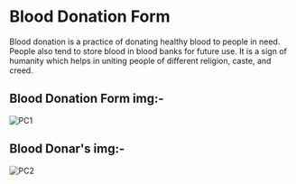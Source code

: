 # Blood Donation Form
Blood donation is a practice of donating healthy blood to people in need. People also tend to store blood in blood banks for future use. It is a sign of humanity which helps in uniting people of different religion, caste, and creed.






## Blood Donation Form img:- 
![PC1](https://i.ibb.co/vkyfcT1/Web-capture-22-1-2024-154324-localhost.jpg)

## Blood Donar's img:-
![PC2](https://i.ibb.co/THYnPSb/table.png)